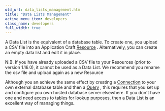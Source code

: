 ```yaml
---
old_url: data_lists_management.htm
title: "Data Lists Management"
active_menu_item: developers
class_name: developers
full_width: true
---
```



A Data List is the equivalent of a database table. To create one, you upload a CSV file into an Application Craft [Resource](/developers/documentation/product-guide/the-console/console-tabs/resources) . Alternatively, you can create an empty data list and edit it in place.

N.B. If you have already uploaded a CSV file to your Resources (prior to version 1.16.0), it cannot be used as a Data List. We recommend you rename the csv file and upload again as a new Resource

Although you an achieve the same effect by creating a [Connection](/developers/documentation/product-guide/the-console/console-tabs/connections/) to your own external database table and then a [Query](/developers/documentation/product-guide/the-console/console-tabs/queries/) , this requires that you set up and configure you own hosted database server elsewhere. If you don't have one and need access to tables for lookup purposes, then a Data List is an excellent way of managing things.

